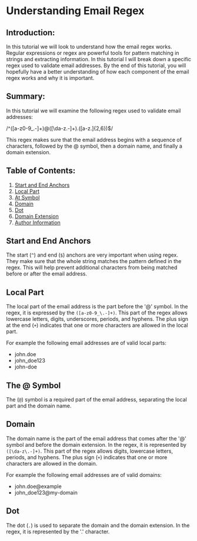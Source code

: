 # Understanding Email Regex

## Introduction:

In this tutorial we will look to understand how the email regex works. Regular expressions or regex are powerful tools for pattern matching in strings and extracting information. In this tutorial I will break down a specific regex used to validate email addresses. By the end of this tutorial, you will hopefully have a better understanding of how each component of the email regex works and why it is important.

## Summary:

In this tutorial we will examine the following regex used to validate email addresses:

/^([a-z0-9_\.-]+)@([\da-z\.-]+)\.([a-z\.]{2,6})$/

This regex makes sure that the email address begins with a sequence of characters, followed by the @ symbol, then a domain name, and finally a domain extension.

## Table of Contents:

1. [Start and End Anchors](#start-end-anchors)
2. [Local Part](#local-part)
3. [At Symbol](#at-symbol)
4. [Domain](#domain)
5. [Dot](#dot)
6. [Domain Extension](#domain-extension)
7. [Author Information](#author-information)

## Start and End Anchors <a name="start-end-anchors"></a>

The start (`^`) and end (`$`) anchors are very important when using regex. They make sure that the whole string matches the pattern defined in the regex. This will help prevent additional characters from being matched before or after the email address.

## Local Part <a name="local-part"></a>

The local part of the email address is the part before the '@' symbol. In the regex, it is expressed by the `([a-z0-9_\.-]+)`. This part of the regex allows lowercase letters, digits, underscores, periods, and hyphens. The plus sign at the end (`+`) indicates that one or more characters are allowed in the local part.

For example the following email addresses are of valid local parts:

- john.doe
- john_doe123
- john-doe

## The @ Symbol <a name="at-symbol"></a>

The (`@`) symbol is a required part of the email address, separating the local part and the domain name.

## Domain <a name="domain"></a>

The domain name is the part of the email address that comes after the '@' symbol and before the domain extension. In the regex, it is represented by `([\da-z\.-]+)`. This part of the regex allows digits, lowercase letters, periods, and hyphens. The plus sign (`+`) indicates that one or more characters are allowed in the domain.

For example the following email addresses are of valid domains:

- john.doe@example
- john_doe123@my-domain

## Dot <a name="dot"></a>

The dot (`.`) is used to separate the domain and the domain extension. In the regex, it is represented by the '.' character.

